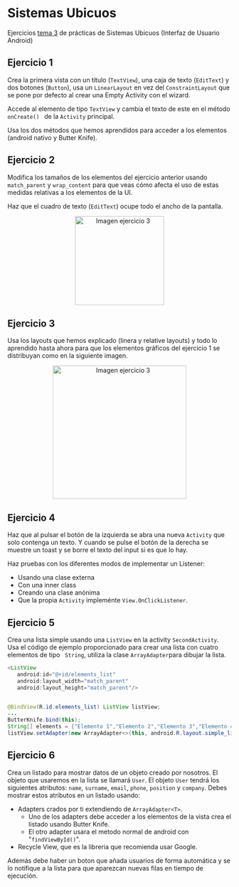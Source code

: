 # Sistemas Ubicuos
Ejercicios <a href="https://docs.google.com/presentation/d/1hh3VbOnFx8NcYuah30U32LnCMCho4X4inkUPNziGEq0/edit?usp=sharing">tema 3</a> de prácticas de Sistemas Ubicuos (Interfaz de Usuario Android)
## Ejercicio 1
Crea la primera vista con un título (``` TextView ```), una caja de texto (``` EditText ```) y dos botones (``` Button ```), usa un ``` LinearLayout ``` en vez del ``` ConstraintLayout ``` que se pone por defecto al crear una Empty Activity con el wizard.

Accede al elemento de tipo ``` TextView ``` y cambia el texto de este en el método ```onCreate() ``` de la ``` Activity ``` principal.

Usa los dos métodos que hemos aprendidos para acceder a los elementos (android nativo y Butter Knife).
## Ejercicio 2
Modifica los tamaños de los elementos del ejercicio anterior usando ``` match_parent ``` y ``` wrap_content ``` para que veas cómo afecta el uso de estas medidas relativas a los elementos de la UI.

Haz que el cuadro de texto (``` EditText ```) ocupe todo el ancho de la pantalla.
<p align="center">
<img 
src="https://raw.githubusercontent.com/rodrimmbdev/seu_t4/master/imgs/exercise_2.png"
alt="Imagen ejercicio 3"
height="200"
/>
</p>

## Ejercicio 3
Usa los layouts que hemos explicado (linera y relative layouts) y todo lo aprendido hasta ahora para que los elementos gráficos del ejercicio 1 se distribuyan como en la siguiente imagen.
<p align="center">
<img 
src="https://raw.githubusercontent.com/rodrimmbdev/seu_t4/master/imgs/exercise_3.png"
alt="Imagen ejercicio 3"
height="300"
/>
</p>

## Ejercicio 4
Haz que al pulsar el botón de la izquierda se abra una nueva ``` Activity ``` que solo contenga un texto. Y cuando se pulse el botón de la derecha se muestre un toast y se borre el texto del input si es que lo hay.

Haz pruebas con los diferentes modos de implementar un Listener:
* Usando una clase externa
* Con una inner class
* Creando una clase anónima
* Que la propia ``` Activity ``` impleménte ``` View.OnClickListener ```.

## Ejercicio 5
Crea una lista simple usando una ``` ListView ``` en la activity ``` SecondActivity ```. Usa el código de ejemplo proporcionado para crear una lista con cuatro elementos de tipo ``` String```, utiliza la clase ```ArrayAdapter```para dibujar la lista.

``` java
<ListView
   android:id="@+id/elements_list"
   android:layout_width="match_parent"
   android:layout_height="match_parent"/>


@BindView(R.id.elements_list) ListView listView;
...
ButterKnife.bind(this);
String[] elements = {"Elemento 1","Elemento 2","Elemento 3","Elemento 4"};
listView.setAdapter(new ArrayAdapter<>(this, android.R.layout.simple_list_item_1, elements));
``` 

## Ejercicio 6
Crea un listado para mostrar datos de un objeto creado por nosotros. El objeto que usaremos en la lista se llamará ```User```. El objeto ```User``` tendrá los siguientes atributos: ```name```, ```surname```, ```email```, ```phone```, ```position``` y ```company```.
Debes mostrar estos atributos en un listado usando:
* Adapters crados por ti extendiendo de ```ArrayAdapter<T>```.
   * Uno de los adapters debe acceder a los elementos de la vista crea el listado usando Butter Knife.
   * El otro adapter usara el metodo normal de android con "```findViewById()```".
* Recycle View, que es la libreria que recomienda usar Google.

Además debe haber un boton que añada usuarios de forma automática y se lo notifique a la lista para que aparezcan nuevas filas en tiempo de ejecución.


